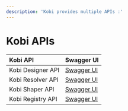 ```yaml
---
description: 'Kobi provides multiple APIs :'
---
```


# Kobi APIs

| Kobi API | Swagger UI |
| :--- | :--- |
| Kobi Designer API | [Swagger UI](https://kobi-designer-api-rest-frlm-uat1.nprd-02-a9ef.priv.manawa.adeo.cloud/swagger-ui.html) |
| Kobi Resolver API | [Swagger UI](https://kobi-resolver-rest-frlm-uat1.nprd-02-a9ef.priv.manawa.adeo.cloud/swagger-ui.html) |
| Kobi Shaper API | [Swagger UI](https://kobi-shaper-rest-frlm-uat1.nprd-02-a9ef.priv.manawa.adeo.cloud/swagger-ui.html) |
| Kobi Registry API | [Swagger UI](https://kobi-registry-api-frlm-uat1.nprd-02-a9ef.priv.manawa.adeo.cloud/swagger-ui.html) |

